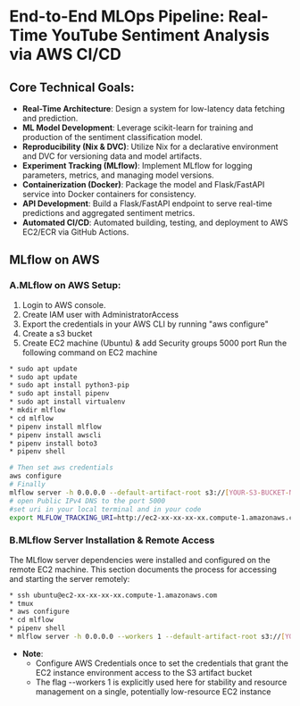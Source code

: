 # End-to-End MLOps Pipeline: Real-Time YouTube Sentiment Analysis via AWS CI/CD

## Core Technical Goals:

* **Real-Time Architecture**: Design a system for low-latency data fetching and prediction.
* **ML Model Development**: Leverage scikit-learn for training and production of the sentiment classification model.
* **Reproducibility (Nix & DVC)**: Utilize Nix for a declarative environment and DVC for versioning data and model artifacts.
* **Experiment Tracking (MLflow)**: Implement MLflow for logging parameters, metrics, and managing model versions.
* **Containerization (Docker)**: Package the model and Flask/FastAPI service into Docker containers for consistency.
* **API Development**: Build a Flask/FastAPI endpoint to serve real-time predictions and aggregated sentiment metrics.
* **Automated CI/CD**: Automated building, testing, and deployment to AWS EC2/ECR via GitHub Actions.

  
## MLflow on AWS
### A.MLflow on AWS Setup:
1. Login to AWS console.
2. Create IAM user with AdministratorAccess
3. Export the credentials in your AWS CLI by running "aws configure"
4. Create a s3 bucket
5. Create EC2 machine (Ubuntu) & add Security groups 5000 port
Run the following command on EC2 machine
```bash
* sudo apt update
* sudo apt update
* sudo apt install python3-pip
* sudo apt install pipenv
* sudo apt install virtualenv
* mkdir mlflow
* cd mlflow
* pipenv install mlflow
* pipenv install awscli
* pipenv install boto3
* pipenv shell

# Then set aws credentials
aws configure
# Finally 
mlflow server -h 0.0.0.0 --default-artifact-root s3://[YOUR-S3-BUCKET-NAME]/
# open Public IPv4 DNS to the port 5000
#set uri in your local terminal and in your code 
export MLFLOW_TRACKING_URI=http://ec2-xx-xx-xx-xx.compute-1.amazonaws.com:5000/
```
### B.MLflow Server Installation & Remote Access
The MLflow server dependencies were installed and configured on the remote EC2 machine. This section documents the process for accessing and starting the server remotely:
```bash
* ssh ubuntu@ec2-xx-xx-xx-xx.compute-1.amazonaws.com
* tmux
* aws configure
* cd mlflow
* pipenv shell
* mlflow server -h 0.0.0.0 --workers 1 --default-artifact-root s3://[YOUR-S3-BUCKET-NAME]
```
* **Note**:
  * Configure AWS Credentials once to set the credentials that grant the EC2 instance environment access to the S3 artifact bucket
  * The flag --workers 1 is explicitly used here for stability and resource management on a single, potentially low-resource EC2 instance




